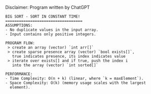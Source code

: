 Disclaimer: Program written by ChatGPT 

    BIG SORT - SORT IN CONSTANT TIME! 
    ==================================
    ASSUMPTIONS:
    - No duplicate values in the input array.
    - Input contains only positive integers.

    PROGRAM FLOW:
     > create an array (vector) `int arr[]`
     > create sparse presence array (vector) `bool exists[]`, 
       true indicates presence, its index indicates value
     > iterate over exists[] and if true, push the index i 
       into the array (vector) `int sorted[]`

    PERFORMANCE:
    - Time Complexity: O(n + k) (linear, where `k = maxElement`).
    - Space Complexity: O(k) (memory usage scales with the largest 
      element).
